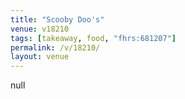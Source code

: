 ```yaml
---
title: "Scooby Doo's"
venue: v18210
tags: [takeaway, food, "fhrs:681207"]
permalink: /v/18210/
layout: venue
---
```

null
